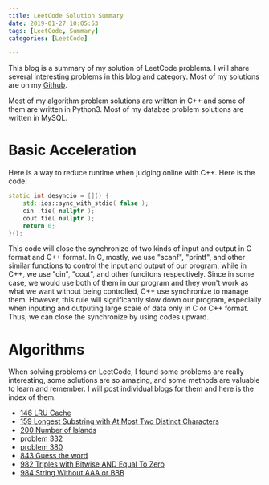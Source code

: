 ```yaml
---
title: LeetCode Solution Summary
date: 2019-01-27 10:05:53
tags: [LeetCode, Summary]
categories: [LeetCode]

---
```


This blog is a summary of my solution of LeetCode problems. I will share several interesting problems in this blog and category. Most of my solutions are on my [Github](https://github.com/lrscy/LeetCode).

Most of my algorithm problem solutions are written in C++ and some of them are written in Python3. Most of my databse problem solutions are written in MySQL.

<!-- more -->

# Basic Acceleration

Here is a way to reduce runtime when judging online with C++. Here is the code:

``` c++
static int desyncio = []() {
    std::ios::sync_with_stdio( false );
    cin .tie( nullptr );
    cout.tie( nullptr );
    return 0;
}();
```

This code will close the synchronize of two kinds of input and output in C format and C++ format. In C, mostly, we use "scanf", "printf", and other similar functions to control the input and output of our program, while in C++, we use "cin", "cout", and other funcitons respectively. Since in some case, we would use both of them in our program and they won't work as what we want without being controlled, C++ use synchronize to manage them. However, this rule will significantly slow down our program, especially when inputing and outputing large scale of data only in C or C++ format. Thus, we can close the synchronize by using codes upward.

# Algorithms

When solving problems on LeetCode, I found some problems are really interesting, some solutions are so amazing, and some methods are valuable to learn and remember. I will post individual blogs for them and here is the index of them.

- [146 LRU Cache](/2019/01/27/LeetCode-146-LRU-Cache)
- [159 Longest Substring with At Most Two Distinct Characters](/2019/01/27/LeetCode-159-Longest-Substring-with-At-Most-Two-Distinct-Characters)
- [200 Number of Islands](/2019/01/27/LeetCode-200-Number-of-Islands)
- [problem 332](https://leetcode.com/problems/reconstruct-itinerary/)
- [problem 380](https://leetcode.com/problems/insert-delete-getrandom-o1/)
- [843 Guess the word](/2019/01/27/LeetCode-843-Guess-the-word)
- [982 Triples with Bitwise AND Equal To Zero](/2019/01/27/LeetCode-982-Triples-with-Bitwise-AND-Equal-To-Zero)
- [984 String Without AAA or BBB](/2019/01/27/LeetCode-984-String-Without-AAA-or-BBB)
